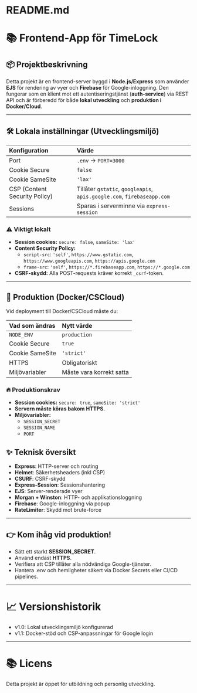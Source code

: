 # README.md

# 📚 Frontend-App för TimeLock

## 📦 Projektbeskrivning

Detta projekt är en frontend-server byggd i **Node.js/Express** som använder **EJS** för rendering av vyer och **Firebase** för Google-inloggning.
Den fungerar som en klient mot ett autentiseringstjänst (**auth-service**) via REST API och är förberedd för både **lokal utveckling** och **produktion i Docker/Cloud**.

---

## 🛠️ Lokala inställningar (Utvecklingsmiljö)

| Konfiguration | Värde |
|:---|:---|
| Port | `.env` → `PORT=3000` |
| Cookie Secure | `false` |
| Cookie SameSite | `'lax'` |
| CSP (Content Security Policy) | Tillåter `gstatic`, `googleapis`, `apis.google.com`, `firebaseapp.com` |
| Sessions | Sparas i serverminne via `express-session` |

### ⚠️ Viktigt lokalt
- **Session cookies:** `secure: false`, `sameSite: 'lax'`
- **Content Security Policy:**
  - `script-src`: `'self'`, `https://www.gstatic.com`, `https://www.googleapis.com`, `https://apis.google.com`
  - `frame-src`: `'self'`, `https://*.firebaseapp.com`, `https://*.google.com`
- **CSRF-skydd:** Alla POST-requests kräver korrekt `_csrf`-token.

---

## 🚀 Produktion (Docker/CSCloud)

Vid deployment till Docker/CSCloud måste du:

| Vad som ändras | Nytt värde |
|:---|:---|
| `NODE_ENV` | `production` |
| Cookie Secure | `true` |
| Cookie SameSite | `'strict'` |
| HTTPS | Obligatoriskt |
| Miljövariabler | Måste vara korrekt satta |

### 🔥 Produktionskrav
- **Session cookies:** `secure: true`, `sameSite: 'strict'`
- **Servern måste köras bakom HTTPS.**
- **Miljövariabler:**
  - `SESSION_SECRET`
  - `SESSION_NAME`
  - `PORT`


## ✨ Teknisk översikt

- **Express**: HTTP-server och routing
- **Helmet**: Säkerhetsheaders (inkl CSP)
- **CSURF**: CSRF-skydd
- **Express-Session**: Sessionshantering
- **EJS**: Server-renderade vyer
- **Morgan + Winston**: HTTP- och applikationsloggning
- **Firebase**: Google-inloggning via popup
- **RateLimiter**: Skydd mot brute-force

---

## 👉 Kom ihåg vid produktion!
- Sätt ett starkt **SESSION_SECRET**.
- Använd endast **HTTPS**.
- Verifiera att CSP tillåter alla nödvändiga Google-tjänster.
- Hantera .env och hemligheter säkert via Docker Secrets eller CI/CD pipelines.

---

# 📈 Versionshistorik
- v1.0: Lokal utvecklingsmiljö konfigurerad
- v1.1: Docker-stöd och CSP-anpassningar för Google login

---

# 📚 Licens
Detta projekt är öppet för utbildning och personlig utveckling.

